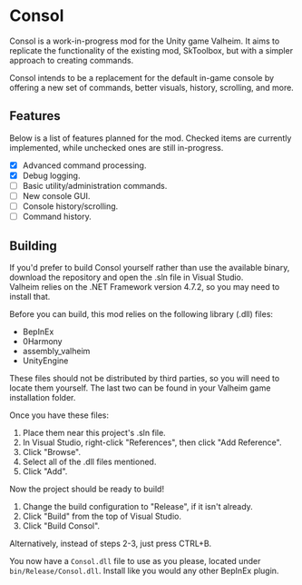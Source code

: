# Consol
Consol is a work-in-progress mod for the Unity game Valheim. It aims to replicate the functionality of the existing mod, SkToolbox,
but with a simpler approach to creating commands.

Consol intends to be a replacement for the default in-game console by offering a new set of commands, better visuals, history, scrolling, and more.

## Features
Below is a list of features planned for the mod. Checked items are currently implemented, while unchecked ones are still in-progress.

- [x] Advanced command processing.
- [x] Debug logging.
- [ ] Basic utility/administration commands.
- [ ] New console GUI.
- [ ] Console history/scrolling.
- [ ] Command history.

## Building
If you'd prefer to build Consol yourself rather than use the available binary, download the repository and open the .sln file in Visual Studio.  
Valheim relies on the .NET Framework version 4.7.2, so you may need to install that.

Before you can build, this mod relies on the following library (.dll) files:
- BepInEx
- 0Harmony
- assembly_valheim
- UnityEngine

These files should not be distributed by third parties, so you will need to locate them yourself. The last two can be found in your Valheim game installation folder.

Once you have these files:
1. Place them near this project's .sln file.
2. In Visual Studio, right-click "References", then click "Add Reference".
3. Click "Browse".
4. Select all of the .dll files mentioned.
5. Click "Add".

Now the project should be ready to build!
1. Change the build configuration to "Release", if it isn't already.
2. Click "Build" from the top of Visual Studio.
3. Click "Build Consol".

Alternatively, instead of steps 2-3, just press CTRL+B.

You now have a `Consol.dll` file to use as you please, located under `bin/Release/Consol.dll`. Install like you would any other BepInEx plugin.